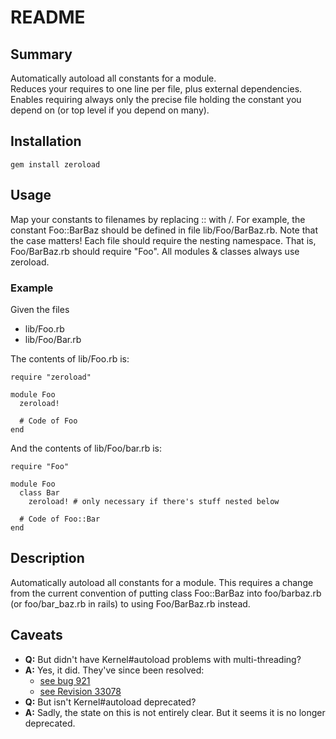 README
======


Summary
-------

Automatically autoload all constants for a module.  
Reduces your requires to one line per file, plus external dependencies.  
Enables requiring always only the precise file holding the constant you
depend on (or top level if you depend on many).


Installation
------------

`gem install zeroload`


Usage
-----

Map your constants to filenames by replacing :: with /. For example, the
constant Foo::BarBaz should be defined in file lib/Foo/BarBaz.rb. Note that
the case matters! Each file should require the nesting namespace. That is,
Foo/BarBaz.rb should require "Foo". All modules & classes always use
zeroload.

### Example

Given the files

* lib/Foo.rb
* lib/Foo/Bar.rb

The contents of lib/Foo.rb is:

    require "zeroload"

    module Foo
      zeroload!

      # Code of Foo
    end

And the contents of lib/Foo/bar.rb is:

    require "Foo"

    module Foo
      class Bar
        zeroload! # only necessary if there's stuff nested below 

      # Code of Foo::Bar
    end



Description
-----------

Automatically autoload all constants for a module. This requires a change from
the current convention of putting class Foo::BarBaz into foo/barbaz.rb (or
foo/bar_baz.rb in rails) to using Foo/BarBaz.rb instead.


Caveats
-------

* **Q:** But didn't have Kernel#autoload problems with multi-threading?  
* **A:** Yes, it did. They've since been resolved:
  * [see bug 921](https://bugs.ruby-lang.org/issues/921)
  * [see Revision 33078](https://bugs.ruby-lang.org/projects/ruby-trunk/repository/revisions/33078)
* **Q:** But isn't Kernel#autoload deprecated?
* **A:** Sadly, the state on this is not entirely clear. But it seems it is no longer deprecated.
